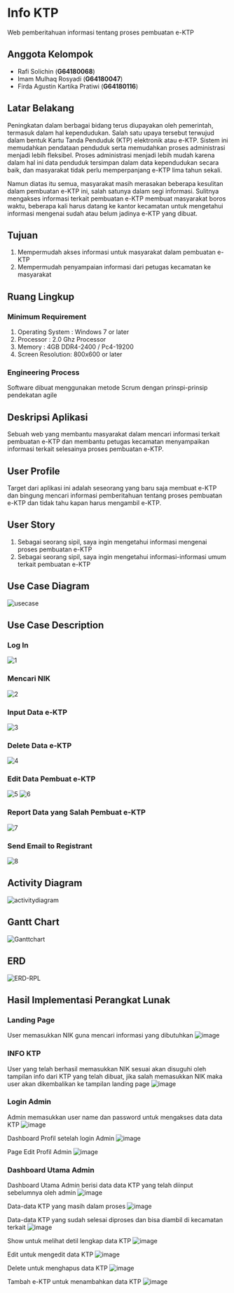 # Info KTP
Web pemberitahuan informasi tentang proses pembuatan e-KTP

## Anggota Kelompok
 - Rafi Solichin (**G64180068**)
 - Imam Mulhaq Rosyadi (**G64180047**)
 - Firda Agustin Kartika Pratiwi (**G64180116**)

## Latar Belakang
Peningkatan dalam berbagai bidang terus diupayakan oleh pemerintah, termasuk dalam hal kependudukan. Salah satu upaya tersebut terwujud dalam bentuk Kartu Tanda Penduduk (KTP) elektronik atau e-KTP. Sistem ini memudahkan pendataan penduduk serta memudahkan proses administrasi menjadi lebih fleksibel. Proses administrasi menjadi lebih mudah karena dalam hal ini data penduduk tersimpan dalam data kependudukan secara baik, dan masyarakat tidak perlu memperpanjang e-KTP lima tahun sekali.

Namun diatas itu semua, masyarakat masih merasakan beberapa kesulitan dalam pembuatan e-KTP ini, salah satunya dalam segi informasi. Sulitnya mengakses informasi terkait pembuatan e-KTP membuat masyarakat boros waktu, beberapa kali harus datang ke kantor kecamatan untuk mengetahui informasi mengenai sudah atau belum jadinya e-KTP yang dibuat.

## Tujuan
1.  Mempermudah akses informasi untuk masyarakat dalam pembuatan e-KTP    
2.  Mempermudah penyampaian informasi dari petugas kecamatan ke masyarakat

## Ruang Lingkup
### Minimum Requirement
1.  Operating System : Windows 7 or later
2.  Processor        : 2.0 Ghz Processor
3.  Memory           : 4GB DDR4-2400 / Pc4-19200
4.  Screen Resolution: 800x600 or later
### Engineering Process
Software dibuat menggunakan metode Scrum dengan prinspi-prinsip pendekatan agile

## Deskripsi Aplikasi
Sebuah web yang membantu masyarakat dalam mencari informasi terkait pembuatan e-KTP dan membantu petugas kecamatan menyampaikan informasi terkait selesainya proses pembuatan e-KTP.

## User Profile
Target dari aplikasi ini adalah seseorang yang baru saja membuat e-KTP dan bingung mencari informasi pemberitahuan tentang proses pembuatan e-KTP dan tidak tahu kapan harus mengambil e-KTP.

## User Story
1.  Sebagai seorang sipil, saya ingin mengetahui informasi mengenai proses pembuatan e-KTP
2.  Sebagai seorang sipil, saya ingin mengetahui informasi-informasi umum terkait pembuatan e-KTP

## Use Case Diagram
![usecase](https://user-images.githubusercontent.com/60084468/81479748-6c950a80-924f-11ea-9396-cfe2a0590401.png)


## Use Case Description
### Log In
![1](https://user-images.githubusercontent.com/60084468/82014838-a2028380-96a7-11ea-9c7c-bbbc6cac16a7.PNG)
### Mencari NIK
![2](https://user-images.githubusercontent.com/60084468/82014841-a3cc4700-96a7-11ea-9427-0e15b901ac06.PNG)
### Input Data e-KTP
![3](https://user-images.githubusercontent.com/60084468/82014849-a6c73780-96a7-11ea-8ba7-57cedd8c51df.PNG)
### Delete Data e-KTP
![4](https://user-images.githubusercontent.com/60084468/82014851-a890fb00-96a7-11ea-8203-c9e431c084eb.PNG)
### Edit Data Pembuat e-KTP
![5](https://user-images.githubusercontent.com/60084468/82014853-aa5abe80-96a7-11ea-8341-9974081b1e54.PNG)
![6](https://user-images.githubusercontent.com/60084468/82014860-ac248200-96a7-11ea-8462-0f6388b87e19.PNG)
### Report Data  yang Salah Pembuat e-KTP
![7](https://user-images.githubusercontent.com/60084468/82014863-ad55af00-96a7-11ea-9f61-497a848dc21c.PNG)
### Send Email to Registrant
![8](https://user-images.githubusercontent.com/60084468/82014865-ae86dc00-96a7-11ea-9dd5-8f66d58e54f1.PNG)
## Activity Diagram
![activitydiagram](https://user-images.githubusercontent.com/60084468/81522261-208fb600-9374-11ea-8f34-4b05ad078d0f.png)
## Gantt Chart
![Ganttchart](https://user-images.githubusercontent.com/60084317/82151351-573e6280-9885-11ea-9318-d9521bce4eba.jpg)

## ERD
![ERD-RPL](https://user-images.githubusercontent.com/60084468/82158781-288bb080-98b4-11ea-88bf-615bcad1d218.png)

## Hasil Implementasi Perangkat Lunak
### Landing Page
User memasukkan NIK guna mencari informasi yang dibutuhkan
![image](https://user-images.githubusercontent.com/60084468/82170406-876e1b80-98ee-11ea-989c-eba2b207c930.png)

### INFO KTP
User yang telah berhasil memasukkan NIK sesuai akan disuguhi oleh tampilan info dari KTP yang telah dibuat, jika salah memasukkan NIK maka user akan dikembalikan ke tampilan landing page
![image](https://user-images.githubusercontent.com/60084468/82171270-019f9f80-98f1-11ea-9671-9c49789b1699.png)

### Login Admin
Admin memasukkan user name dan password untuk mengakses data data KTP
![image](https://user-images.githubusercontent.com/60084468/82170470-b5ebf680-98ee-11ea-8d44-01b772a13b0c.png)

Dashboard Profil setelah login Admin
![image](https://user-images.githubusercontent.com/60084468/82170567-08c5ae00-98ef-11ea-9ebc-f2a612cfff87.png)

Page Edit Profil Admin
![image](https://user-images.githubusercontent.com/60084468/82170676-580bde80-98ef-11ea-8491-6b9f4bf14817.png)

### Dashboard Utama Admin
Dashboard Utama Admin berisi data data KTP yang telah diinput sebelumnya oleh admin
![image](https://user-images.githubusercontent.com/60084468/82170814-b769ee80-98ef-11ea-8244-a815009b9aad.png)

Data-data KTP yang masih dalam proses
![image](https://user-images.githubusercontent.com/60084468/82170938-13cd0e00-98f0-11ea-8bd0-6f8ba402e4d9.png)

Data-data KTP yang sudah selesai diproses dan bisa diambil di kecamatan terkait
![image](https://user-images.githubusercontent.com/60084468/82170999-3f4ff880-98f0-11ea-8f9f-9123dcd88ff9.png)

Show untuk melihat detil lengkap data KTP
![image](https://user-images.githubusercontent.com/60084468/82171022-55f64f80-98f0-11ea-85d8-8cc8d4db0aa9.png)

Edit untuk mengedit data KTP
![image](https://user-images.githubusercontent.com/60084468/82171096-88a04800-98f0-11ea-8b58-622e70013f42.png)

Delete untuk menghapus data KTP
![image](https://user-images.githubusercontent.com/60084468/82171452-8db1c700-98f1-11ea-9405-0386d7058ddd.png)

Tambah e-KTP untuk menambahkan data KTP
![image](https://user-images.githubusercontent.com/60084468/82171207-da48d280-98f0-11ea-970d-9077b5d84b5e.png)
